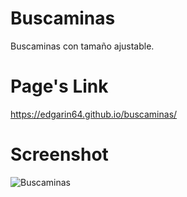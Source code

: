 # Buscaminas
Buscaminas con tamaño ajustable.

# Page's Link
https://edgarin64.github.io/buscaminas/

# Screenshot
![Buscaminas](https://github.com/EdgarIn64/buscaminas/assets/79272954/e75ab1a0-fff7-4868-8822-5273edc70437)
